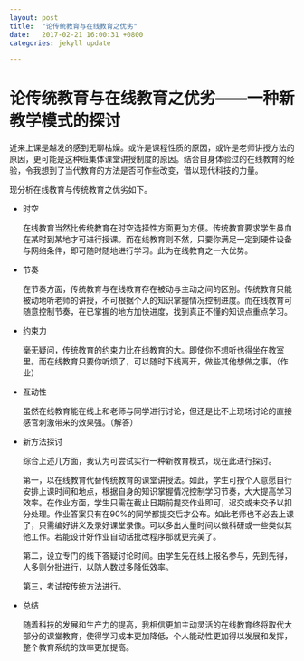 ```yaml
---
layout: post
title:  "论传统教育与在线教育之优劣"
date:   2017-02-21 16:00:31 +0800
categories: jekyll update

---
```


# 论传统教育与在线教育之优劣——一种新教学模式的探讨

  近来上课是越发的感到无聊枯燥。或许是课程性质的原因，或许是老师讲授方法的原因，更可能是这种班集体课堂讲授制度的原因。结合自身体验过的在线教育的经验，令我想到了当代教育的方法是否可作些改变，借以现代科技的力量。
  
  现分析在线教育与传统教育之优劣如下。
	
* 时空

	在线教育当然比传统教育在时空选择性方面更为方便。传统教育要求学生鼻血在某时到某地才可进行授课。而在线教育则不然，只要你满足一定到硬件设备与网络条件，即可随时随地进行学习。此为在线教育之一大优势。

* 节奏 
	
	在节奏方面，传统教育与在线教育存在被动与主动之间的区别。传统教育只能被动地听老师的讲授，不可根据个人的知识掌握情况控制进度。而在线教育可随意控制节奏，在已掌握的地方加快进度，找到真正不懂的知识点重点学习。
	
* 约束力
	
	毫无疑问，传统教育的约束力比在线教育的大。即使你不想听也得坐在教室里。而在线教育只要你听烦了，可以随时下线离开，做些其他想做之事。（作业）
	
* 互动性

	虽然在线教育能在线上和老师与同学进行讨论，但还是比不上现场讨论的直接感官刺激带来的效果强。（解答）
	
* 新方法探讨
  
  综合上述几方面，我认为可尝试实行一种新教育模式，现在此进行探讨。
	
  第一，以在线教育代替传统教育的课堂讲授法。如此，学生可按个人意愿自行安排上课时间和地点，根据自身的知识掌握情况控制学习节奏，大大提高学习效率。在作业方面，学生只需在截止日期前提交作业即可，迟交或未交予以扣分处理。作业答案只有在90%的同学都提交后才公布。如此老师也不必去上课了，只需编好讲义及录好课堂录像。可以多出大量时间以做科研或一些类似其他工作。若能设计好作业自动话批改程序那就更完美了。
  
  第二，设立专门的线下答疑讨论时间。由学生先在线上报名参与，先到先得，人多则分批进行，以防人数过多降低效率。
  
  第三，考试按传统方法进行。
  
* 总结

	随着科技的发展和生产力的提高，我相信更加主动灵活的在线教育终将取代大部分的课堂教育，使得学习成本更加降低，个人能动性更加得以发展和发挥，整个教育系统的效率更加提高。